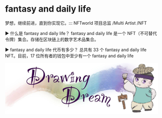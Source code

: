 # fantasy and daily life

梦想，继续前进，直到你实现它。::: NFTworld 项目总监 /Multi Artist /NFT

▶ 什么是 fantasy and daily life？
fantasy and daily life 是一个 NFT（不可替代令牌）集合。存储在区块链上的数字艺术品集合。

▶ fantasy and daily life 代币有多少？
总共有 33 个 fantasy and daily life NFT。目前，17 位所有者的钱包中至少有一个 fantasy and daily life


![nft](513132321.jpg)
